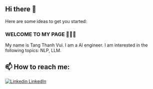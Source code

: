 ## Hi there 👋

Here are some ideas to get you started:

### WELCOME TO MY PAGE 👋👋👋
My name is Tang Thanh Vui. I am a AI engineer. I am interested in the following topics: NLP, LLM.<br>
## 📫 How to reach me: 
[![Linkedin](https://i.stack.imgur.com/gVE0j.png)  LinkedIn](https://www.linkedin.com/in/t%C4%83ng-th%C3%A0nh-vui-b70937252/)
